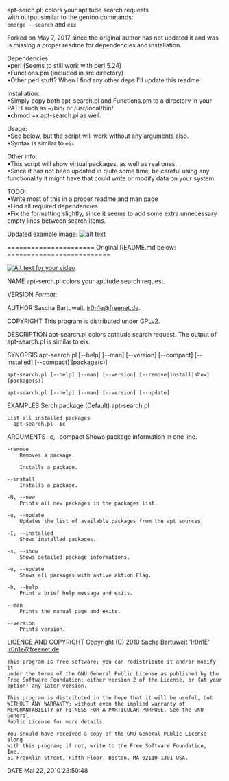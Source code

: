 apt-serch.pl: colors your aptitude search requests  
    with output similar to the gentoo commands:  
    ``emerge --search`` and ``eix``  
  
Forked on May 7, 2017 since the original author has not updated it and was is missing a proper readme for dependencies and installation.   
  
Dependencies:  
    •perl (Seems to still work with perl 5.24)  
    •Functions.pm (included in src directory)  
    •Other perl stuff? When I find any other deps I'll update this readme  
  
Installation:  
    •Simply copy both apt-search.pl and Functions.pm to a directory in your PATH such as ~/bin/ or /usr/local/bin/  
    •chmod +x apt-search.pl as well.  
  
Usage:  
    •See below, but the script will work without any arguments also.  
    •Syntax is similar to ``eix``  
  
Other info:  
    •This script will show virtual packages, as well as real ones.  
    •Since it has not been updated in quite some time, be careful using any functionality it might have that could write or modify data on your system.  
   
TODO:  
    •Write most of this in a proper readme and man page  
    •Find all required dependencies  
    •Fix the formatting slightly, since it seems to add some extra unnecessary empty lines between search items.  
    
Updated example image:
![alt text](https://cloud.githubusercontent.com/assets/5420611/25785451/a6687020-334e-11e7-947d-ed22bb6c76d8.png)

====================== Original README.md below: ==========================

[![Alt text for your video](https://img.youtube.com/vi/RCsjAzDWPW0/0.jpg)](https://www.youtube.com/watch?v=RCsjAzDWPW0)

NAME
    apt-serch.pl colors your aptitude search request.

VERSION
    $Format:%t %ai %an$

AUTHOR
    Sascha Bartuweit, <ir0n1e@freenet.de>.

COPYRIGHT
    This program is distributed under GPLv2.

DESCRIPTION
    apt-search.pl colors aptitude search request. The output of
    apt-search.pl is similar to eix.

SYNOPSIS
    apt-search.pl [--help] [--man] [--version] [--compact] [--installed]
    [--compact] [package(s)]

    apt-search.pl [--help] [--man] [--version] [--remove|install|show]
    [package(s)]

    apt-search.pl [--help] [--man] [--version] [--update]

  EXAMPLES
    Serch package (Default)
      apt-search.pl <package>

    List all installed packages
      apt-search.pl -Ic

ARGUMENTS
    -c, -compact
        Shows package information in one line.

    -remove
        Removes a package.

        Installs a package.

    --install
        Installs a package.

    -N, --new
        Prints all new packages in the packages list.

    -u, --update
        Updates the list of available packages from the apt sources.

    -I, --installed
        Shows installed packages.

    -s, --show
        Shows detailed package informations.

    -u, --update
        Shows all packages with aktive aktion Flag.

    -h, --help
        Print a brief help message and exits.

    --man
        Prints the manual page and exits.

    --version
        Prints version.

LICENCE AND COPYRIGHT
    Copyright (C) 2010 Sacha Bartuweit 'Ir0n1E' <ir0n1e@freenet.de>

    This program is free software; you can redistribute it and/or modify it
    under the terms of the GNU General Public License as published by the
    Free Software Foundation; either version 2 of the License, or (at your
    option) any later version.

    This program is distributed in the hope that it will be useful, but
    WITHOUT ANY WARRANTY; without even the implied warranty of
    MERCHANTABILITY or FITNESS FOR A PARTICULAR PURPOSE. See the GNU General
    Public License for more details.

    You should have received a copy of the GNU General Public License along
    with this program; if not, write to the Free Software Foundation, Inc.,
    51 Franklin Street, Fifth Floor, Boston, MA 02110-1301 USA.

DATE
    Mai 22, 2010 23:50:48


